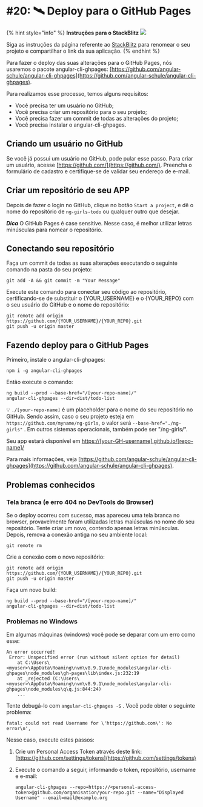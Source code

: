 # \#20: 🛰 Deploy para o GitHub Pages

{% hint style="info" %}
**Instruções para o StackBlitz** ![](assets/stackblitz-hint.svg)

Siga as instruções da página referente ao [StackBlitz](stackblitz.md) para renomear o seu projeto e compartilhar o link da sua aplicação.
{% endhint %}

Para fazer o deploy das suas alterações para o GitHub Pages, nós usaremos o pacote angular-cli-ghpages:
[https://github.com/angular-schule/angular-cli-ghpages](https://github.com/angular-schule/angular-cli-ghpages).

Para realizamos esse processo, temos alguns requisitos:

* Você precisa ter um usuário no GitHub;
* Você precisa criar um repositório para o seu projeto;
* Você precisa fazer um commit de todas as alterações do projeto;
* Você precisa instalar o angular-cli-ghpages.

## Criando um usuário no GitHub

Se você já possui um usuário no GitHub, pode pular esse passo. Para criar um usuário, acesse  [https://github.com/](https://github.com/). Preencha o formulário de cadastro e certifique-se de validar seu endereço de e-mail.

## Criar um repositório de seu APP

Depois de fazer o login no GitHub, clique no botão `Start a project`, e dê o nome do repositório de `ng-girls-todo` ou qualquer outro que desejar.

_**Dica**_ O GitHub Pages é case sensitive. Nesse caso, é melhor utilizar letras minúsculas para nomear o repositório.

## Conectando seu repositório

Faça um commit de todas as suas alterações executando o seguinte comando na pasta do seu projeto:

```text
git add -A && git commit -m "Your Message"
```

Execute este comando para conectar seu código ao repositório, certificando-se de substituir o {YOUR\_USERNAME} e o {YOUR\_REPO} com o seu usuário do GitHub e o nome do repositório:

```text
git remote add origin https://github.com/{YOUR_USERNAME}/{YOUR_REPO}.git
git push -u origin master
```

## Fazendo deploy para o GitHub Pages

Primeiro, instale o angular-cli-ghpages:

```text
npm i -g angular-cli-ghpages
```

Então execute o comando:

```text
ng build --prod --base-href="/[your-repo-name]/"
angular-cli-ghpages --dir=dist/todo-list
```
💡 `./[your-repo-name]` é um placeholder para o nome do seu repositório no GitHub. Sendo assim, caso o seu projeto esteja em  `https://github.com/myname/ng-girls`, o valor será `--base-href="./ng-girls"` . Em outros sistemas operacionais, também pode ser "/ng-girls/".

Seu app estará disponível em [https://\[your-GH-username\].github.io/\[repo-name\]/](https://[your-GH-username].github.io/[repo-name])

Para mais informações, veja [https://github.com/angular-schule/angular-cli-ghpages](https://github.com/angular-schule/angular-cli-ghpages).

## Problemas conhecidos

### Tela branca \(e erro 404 no DevTools do Browser\)

Se o deploy ocorreu com sucesso, mas apareceu uma tela branca no browser, provavelmente foram utilizadas letras maiúsculas no nome do seu repositório. Tente criar um novo, contendo apenas letras minúsculas. Depois, remova a conexão antiga no seu ambiente local:

```text
git remote rm
```

Crie a conexão com o novo repositório:

```text
git remote add origin https://github.com/{YOUR_USERNAME}/{YOUR_REPO}.git
git push -u origin master
```

Faça um novo build:

```text
ng build --prod --base-href="/[your-repo-name]/"
angular-cli-ghpages --dir=dist/todo-list
```


### Problemas no Windows

Em algumas máquinas \(windows\) você pode se deparar com um erro como esse:

```text
An error occurred!
 Error: Unspecified error (run without silent option for detail)
    at C:\Users\<myuser>\AppData\Roaming\nvm\v8.9.1\node_modules\angular-cli-ghpages\node_modules\gh-pages\lib\index.js:232:19
    at _rejected (C:\Users\<myuser>\AppData\Roaming\nvm\v8.9.1\node_modules\angular-cli-ghpages\node_modules\q\q.js:844:24)
    ...
```

Tente debugá-lo com `angular-cli-ghpages -S` . Você pode obter o seguinte problema:

```text
fatal: could not read Username for \'https://github.com\': No error\n',
```

Nesse caso, execute estes passos:

1. Crie um Personal Access Token através deste link: [https://github.com/settings/tokens](https://github.com/settings/tokens)
2. Execute o comando a seguir, informando o token, repositório, username e e-mail:

   ```text
   angular-cli-ghpages --repo=https://<personal-access-token>@github.com/organisation/your-repo.git --name="Displayed Username" --email=mail@example.org
   ```
